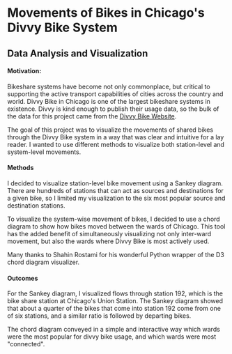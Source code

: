 # Movements of Bikes in Chicago's Divvy Bike System
## Data Analysis and Visualization

#### Motivation:
Bikeshare systems have become not only commonplace, but critical to supporting the active transport capabilities of cities across the country and world. Divvy Bike in Chicago is one of the largest bikeshare systems in existence. Divvy is kind enough to publish their usage data, so the bulk of the data for this project came from the [Divvy Bike Website](https://www.divvybikes.com/system-data). 

The goal of this project was to visualize the movements of shared bikes through the Divvy Bike system in a way that was clear and intuitive for a lay reader. I wanted to use different methods to visualize both station-level and system-level movements.

#### Methods
I decided to visualize station-level bike movement using a Sankey diagram. There are hundreds of stations that can act as sources and destinations for a given bike, so I limited my visualization to the six most popular source and destination stations. 

To visualize the system-wise movement of bikes, I decided to use a chord diagram to show how bikes moved between the wards of Chicago. This tool has the added benefit of simultaneously visualizing not only inter-ward movement, but also the wards where Divvy Bike is most actively used. 

Many thanks to Shahin Rostami for his wonderful Python wrapper of the D3 chord diagram visualizer.

#### Outcomes
For the Sankey diagram, I visualized flows through station 192, which is the bike share station at Chicago's Union Station. The Sankey diagram showed that about a quarter of the bikes that come into station 192 come from one of six stations, and a similar ratio is followed by departing bikes.

The chord diagram conveyed in a simple and interactive way which wards were the most popular for divvy bike usage, and which wards were most "connected".
